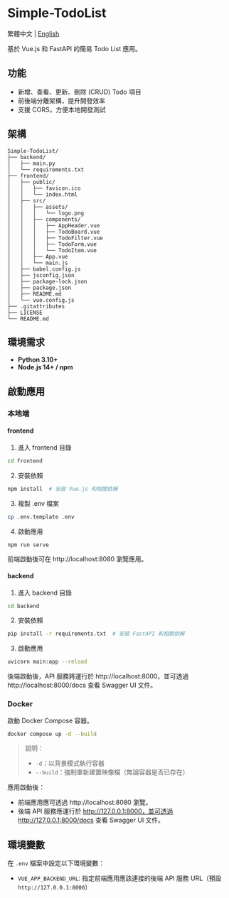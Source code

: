 # Simple-TodoList
繁體中文 | [English](./README-en.md)

基於 Vue.js 和 FastAPI 的簡易 Todo List 應用。

## 功能
- 新增、查看、更新、刪除 (CRUD) Todo 項目
- 前後端分離架構，提升開發效率
- 支援 CORS，方便本地開發測試

## 架構
```
Simple-TodoList/
├── backend/
│   ├── main.py
│   └── requirements.txt
├── frontend/
│   ├── public/
│   │   ├── favicon.ico
│   │   └── index.html
│   ├── src/
│   │   ├── assets/
│   │   │   └── logo.png
│   │   ├── components/
│   │   │   ├── AppHeader.vue
│   │   │   ├── TodoBoard.vue
│   │   │   ├── TodoFilter.vue
│   │   │   ├── TodoForm.vue
│   │   │   └── TodoItem.vue
│   │   ├── App.vue
│   │   └── main.js
│   ├── babel.config.js
│   ├── jsconfig.json
│   ├── package-lock.json
│   ├── package.json
│   ├── README.md
│   └── vue.config.js
├── .gitattributes
├── LICENSE
└── README.md
```

## 環境需求
- **Python 3.10+**
- **Node.js 14+ / npm**

## 啟動應用
### 本地端
#### frontend
1. 進入 frontend 目錄
```bash
cd frontend
```
2. 安裝依賴
```bash
npm install  # 安裝 Vue.js 和相關依賴
```
3. 複製 .env 檔案
```bash
cp .env.template .env
```
4. 啟動應用
```bash
npm run serve
```
前端啟動後可在 http://localhost:8080 瀏覽應用。

#### backend
1. 進入 backend 目錄
```bash
cd backend
```
2. 安裝依賴
```bash
pip install -r requirements.txt  # 安裝 FastAPI 和相關依賴
```
3. 啟動應用
```bash
uvicorn main:app --reload
```
後端啟動後，API 服務將運行於 http://localhost:8000，並可透過 http://localhost:8000/docs 查看 Swagger UI 文件。

### Docker
啟動 Docker Compose 容器。
```bash
docker compose up -d --build
```
> 說明：
> - `-d`：以背景模式執行容器
> - `--build`：強制重新建置映像檔（無論容器是否已存在）

應用啟動後：
- 前端應用應可透過 http://localhost:8080 瀏覽。
- 後端 API 服務應運行於 http://127.0.0.1:8000，並可透過 http://127.0.0.1:8000/docs 查看 Swagger UI 文件。

## 環境變數
在 `.env` 檔案中設定以下環境變數：
- `VUE_APP_BACKEND_URL`: 指定前端應用應該連接的後端 API 服務 URL（預設 `http://127.0.0.1:8000`）
